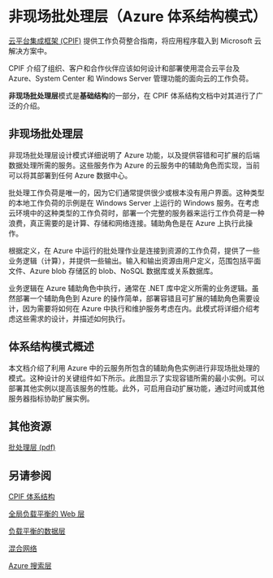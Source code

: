 <properties 
   pageTitle="非现场批处理层（Azure 体系结构模式）" 
   description="非现场批处理层模式是基础结构区域的一部分，在 CPIF 体系结构文档中对其进行了广泛的介绍。" 
   services="" 
   documentationCenter="" 
   authors="arynes" 
   manager="fredhar" 
   editor=""/>

<tags
   ms.service="cloud-services"
   ms.date="03/25/2015"
   wacn.date="10/03/2015"/>

# 非现场批处理层（Azure 体系结构模式）

[云平台集成框架 (CPIF)](/documentation/articles/azure-architectures-cpif-overview) 提供工作负荷整合指南，将应用程序载入到 Microsoft 云解决方案中。

CPIF 介绍了组织、客户和合作伙伴应该如何设计和部署使用混合云平台及 Azure、System Center 和 Windows Server 管理功能的面向云的工作负荷。

**非现场批处理层**模式是**基础结构**的一部分，在 CPIF 体系结构文档中对其进行了广泛的介绍。

##  非现场批处理层

非现场批处理层设计模式详细说明了 Azure 功能，以及提供容错和可扩展的后端数据处理所需的服务。这些服务作为 Azure 的云服务中的辅助角色而实现，当前可以将其部署到任何 Azure 数据中心。

批处理工作负荷是唯一的，因为它们通常提供很少或根本没有用户界面。这种类型的本地工作负荷的示例是在 Windows Server 上运行的 Windows 服务。在考虑云环境中的这种类型的工作负荷时，部署一个完整的服务器来运行工作负荷是一种浪费，真正需要的是计算、存储和网络连接。辅助角色是在 Azure 上执行此操作。

根据定义，在 Azure 中运行的批处理作业是连接到资源的工作负荷，提供了一些业务逻辑（计算），并提供一些输出。输入和输出资源由用户定义，范围包括平面文件、Azure blob 存储区的 blob、NoSQL 数据库或关系数据库。

业务逻辑在 Azure 辅助角色中执行，通常在 .NET 库中定义所需的业务逻辑。虽然部署一个辅助角色到 Azure 的操作简单，部署容错且可扩展的辅助角色需要设计，因为需要将如何在 Azure 中执行和维护服务考虑在内。此模式将详细介绍考虑这些需求的设计，并描述如何执行。

## 体系结构模式概述 

本文档介绍了利用 Azure 中的云服务所包含的辅助角色实例进行非现场批处理的模式。这种设计的关键组件如下所示。此图显示了实现容错所需的最小实例。可以部署其他实例以提高该服务的性能。此外，可启用自动扩展功能，通过时间或其他服务器指标协助扩展实例。

##  其他资源
[批处理层 (pdf)](https://gallery.technet.microsoft.com/Cloud-Platform-Integration-0bc3f8b1)

## 另请参阅
[CPIF 体系结构](https://gallery.technet.microsoft.com/Cloud-Platform-Integration-bd1e434a)

[全局负载平衡的 Web 层](https://gallery.technet.microsoft.com/Cloud-Platform-Integration-2c3c663a)

[负载平衡的数据层](https://gallery.technet.microsoft.com/Cloud-Platform-Integration-dfb09e41)

[混合网络](https://gallery.technet.microsoft.com/Cloud-Platform-Integration-5e401f38)

[Azure 搜索层](https://gallery.technet.microsoft.com/Cloud-Platform-Integration-e581d65d)

<!---HONumber=71-->